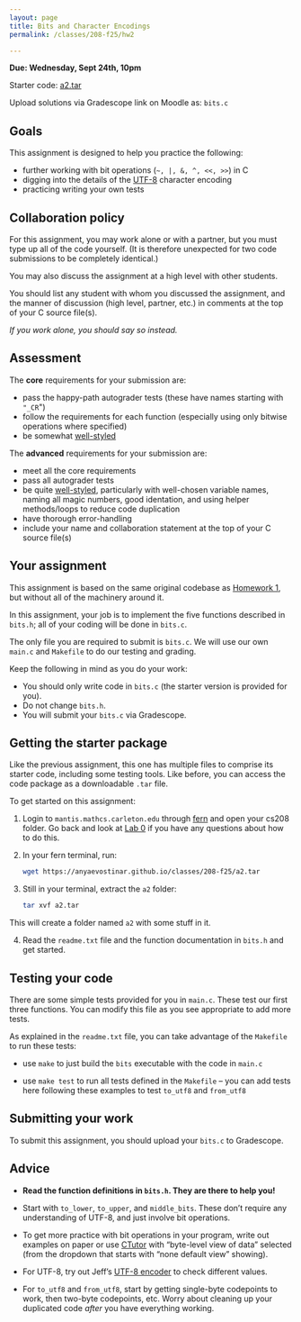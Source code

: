 ```yaml
---
layout: page
title: Bits and Character Encodings
permalink: /classes/208-f25/hw2

---
```


**Due: Wednesday, Sept 24th, 10pm**

Starter code: [a2.tar](a2.tar)

Upload solutions via Gradescope link on Moodle as: `bits.c`

## Goals
This assignment is designed to help you practice the following:

* further working with bit operations (`~, |, &, ^, <<, >>`) in C
* digging into the details of the [UTF-8](https://en.wikipedia.org/wiki/UTF-8) character encoding
* practicing writing your own tests

## Collaboration policy
For this assignment, you may work alone or with a partner, but you must type up all of the code yourself. (It is therefore unexpected for two code submissions to be completely identical.)

You may also discuss the assignment at a high level with other students.

You should list any student with whom you discussed the assignment, and the manner of discussion (high level, partner, etc.) in comments at the top of your C source file(s).

*If you work alone, you should say so instead.*

## Assessment
The **core** requirements for your submission are:

* pass the happy-path autograder tests (these have names starting with `"_CR`")
* follow the requirements for each function (especially using only bitwise operations where specified)
* be somewhat [well-styled](https://www.cs.carleton.edu/faculty/tamert/courses/cs208-s25/style-guide)

The **advanced** requirements for your submission are:

* meet all the core requirements
* pass all autograder tests
* be quite [well-styled](https://www.cs.carleton.edu/faculty/tamert/courses/cs208-s25/style-guide), particularly with well-chosen variable names, naming all magic numbers, good identation, and using helper methods/loops to reduce code duplication
* have thorough error-handling
* include your name and collaboration statement at the top of your C source file(s)

## Your assignment
This assignment is based on the same original codebase as [Homework 1](hw1), but without all of the machinery around it.

In this assignment, your job is to implement the five functions described in `bits.h`; all of your coding will be done in `bits.c`.

The only file you are required to submit is `bits.c`. We will use our own `main.c` and `Makefile` to do our testing and grading.

Keep the following in mind as you do your work:

* You should only write code in `bits.c` (the starter version is provided for you).
* Do not change `bits.h`.
* You will submit your `bits.c` via Gradescope.

## Getting the starter package
Like the previous assignment, this one has multiple files to comprise its starter code, including some testing tools. Like before, you can access the code package as a downloadable `.tar` file.

To get started on this assignment:

1. Login to `mantis.mathcs.carleton.edu` through [fern](https://fern.mathcs.carleton.edu/jupyter) and open your cs208 folder. Go back and look at [Lab 0](mantis-lab) if you have any questions about how to do this.

2. In your fern terminal, run:
    ```bash
    wget https://anyaevostinar.github.io/classes/208-f25/a2.tar
    ```

3. Still in your terminal, extract the `a2` folder:
    ```bash
    tar xvf a2.tar
    ```

This will create a folder named `a2` with some stuff in it.

4. Read the `readme.txt` file and the function documentation in `bits.h` and get started.

## Testing your code
There are some simple tests provided for you in `main.c`. These test our first three functions. You can modify this file as you see appropriate to add more tests.

As explained in the `readme.txt` file, you can take advantage of the `Makefile` to run these tests:

* use `make` to just build the `bits` executable with the code in `main.c`

* use `make test` to run all tests defined in the `Makefile` – you can add tests here following these examples to test `to_utf8` and `from_utf8`

## Submitting your work
To submit this assignment, you should upload your `bits.c` to Gradescope.

## Advice
* **Read the function definitions in `bits.h`. They are there to help you!**

* Start with `to_lower`, `to_upper`, and `middle_bits`. These don’t require any understanding of UTF-8, and just involve bit operations.

* To get more practice with bit operations in your program, write out examples on paper or use [CTutor](https://pythontutor.com/c.html) with “byte-level view of data” selected (from the dropdown that starts with “none default view” showing).

* For UTF-8, try out Jeff’s [UTF-8 encoder](https://sandbox.jeffondich.com/encoder/) to check different values.

* For `to_utf8` and `from_utf8`, start by getting single-byte codepoints to work, then two-byte codepoints, etc. Worry about cleaning up your duplicated code *after* you have everything working.